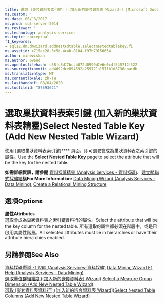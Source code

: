 ```yaml
---
title: 選取 [嵌套資料表索引鍵] ([加入新的嵌套資料表 Wizard]) |Microsoft Docs
ms.custom: ''
ms.date: 06/13/2017
ms.prod: sql-server-2014
ms.reviewer: ''
ms.technology: analysis-services
ms.topic: conceptual
f1_keywords:
- sql12.dm.dmwizard.addnestedtable.selectnestedtablekey.f1
ms.assetid: c715ac28-3c5d-4e4b-8104-f97b79150654
author: minewiskan
ms.author: owend
ms.openlocfilehash: c58fc8d77bccb072d0999d2e6e0c4f545712f522
ms.sourcegitcommit: ad4d92dce894592a259721a1571b1d8736abacdb
ms.translationtype: MT
ms.contentlocale: zh-TW
ms.lasthandoff: 08/04/2020
ms.locfileid: "87593621"
---
```

# <a name="select-nested-table-key-add-new-nested-table-wizard"></a><span data-ttu-id="3ced9-102">選取巢狀資料表索引鍵 (加入新的巢狀資料表精靈)</span><span class="sxs-lookup"><span data-stu-id="3ced9-102">Select Nested Table Key (Add New Nested Table Wizard)</span></span>
  <span data-ttu-id="3ced9-103">使用 [選取巢狀資料表索引鍵]\*\*\*\* 頁面，即可選取會成為巢狀資料表之索引鍵的屬性。</span><span class="sxs-lookup"><span data-stu-id="3ced9-103">Use the **Select Nested Table Key** page to select the attribute that will be the key for the nested table.</span></span>  
  
 <span data-ttu-id="3ced9-104">**如需詳細資訊，請參閱** [資料採礦精靈 &#40;Analysis Services - 資料採礦&#41;](data-mining/data-mining-wizard-analysis-services-data-mining.md)、[建立關聯式採礦結構](data-mining/create-a-relational-mining-structure.md)</span><span class="sxs-lookup"><span data-stu-id="3ced9-104">**For More Information:** [Data Mining Wizard &#40;Analysis Services - Data Mining&#41;](data-mining/data-mining-wizard-analysis-services-data-mining.md), [Create a Relational Mining Structure](data-mining/create-a-relational-mining-structure.md)</span></span>  
  
## <a name="options"></a><span data-ttu-id="3ced9-105">選項</span><span class="sxs-lookup"><span data-stu-id="3ced9-105">Options</span></span>  
 <span data-ttu-id="3ced9-106">**屬性**</span><span class="sxs-lookup"><span data-stu-id="3ced9-106">**Attributes**</span></span>  
 <span data-ttu-id="3ced9-107">選取會成為巢狀資料表之索引鍵資料行的屬性。</span><span class="sxs-lookup"><span data-stu-id="3ced9-107">Select the attribute that will be the key column for the nested table.</span></span> <span data-ttu-id="3ced9-108">所有選取的屬性都必須在階層中，或是已啟用其屬性階層。</span><span class="sxs-lookup"><span data-stu-id="3ced9-108">All selected attributes must be in hierarchies or have their attribute hierarchies enabled.</span></span>  
  
## <a name="see-also"></a><span data-ttu-id="3ced9-109">另請參閱</span><span class="sxs-lookup"><span data-stu-id="3ced9-109">See Also</span></span>  
 <span data-ttu-id="3ced9-110">[資料採礦嚮導 F1 說明 &#40;Analysis Services-資料採礦&#41;](data-mining-wizard-f1-help-analysis-services-data-mining.md) </span><span class="sxs-lookup"><span data-stu-id="3ced9-110">[Data Mining Wizard F1 Help &#40;Analysis Services - Data Mining&#41;](data-mining-wizard-f1-help-analysis-services-data-mining.md) </span></span>  
 <span data-ttu-id="3ced9-111">[選取量值群組維度 &#40;[加入新的嵌套資料表] Wizard&#41;](select-a-measure-group-dimension-add-new-nested-table-wizard.md) </span><span class="sxs-lookup"><span data-stu-id="3ced9-111">[Select a Measure Group Dimension &#40;Add New Nested Table Wizard&#41;](select-a-measure-group-dimension-add-new-nested-table-wizard.md) </span></span>  
 <span data-ttu-id="3ced9-112">[選取 [嵌套資料表資料行] &#40;[加入新的嵌套資料表 Wizard]&#41;](select-nested-table-columns-add-new-nested-table-wizard.md)</span><span class="sxs-lookup"><span data-stu-id="3ced9-112">[Select Nested Table Columns &#40;Add New Nested Table Wizard&#41;](select-nested-table-columns-add-new-nested-table-wizard.md)</span></span>  
  
  
